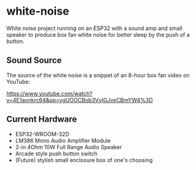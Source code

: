 # white-noise
White noise project running on an ESP32 with a sound amp and small speaker to produce box fan white noise for better sleep by the push of a button.
## Sound Source
The source of the white noise is a snippet of an 8-hour box fan video on YouTube:

https://www.youtube.com/watch?v=4E1aonkrc64&pp=ygUOOCBob3VyIGJveCBmYW4%3D
## Current Hardware
* ESP32-WROOM-32D
* LM386 Mono Audio Amplifier Module
* 2-in 4Ohm 10W Full Range Audio Speaker
* Arcade style push button switch
* (Future) stylish small enclosure box of one's choosing
